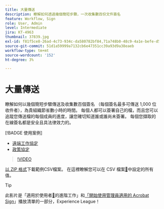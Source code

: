 ```yaml
---
title: 大量傳送
description: 瞭解如何透過幾個簡短步驟，一次收集數百份文件簽名
feature: Workflow, Sign
role: User, Admin
level: Intermediate
jira: KT-4963
thumbnail: 37839.jpg
exl-id: f81f5ce8-26ad-4c73-934c-da580782bf84,71a748b0-48c9-4a1e-befe-d5f311d6c05e
source-git-commit: 51d1a59999a7132cb6e47351cc39a93d9a38eaeb
workflow-type: tm+mt
source-wordcount: '152'
ht-degree: 3%

---
```


# 大量傳送

瞭解如何以幾個簡短步驟傳送及收集數百個簽名 （每個簽名最多可傳送 1,000 位收件者），為貴組織節省數小時的時間。 每個人都可以簽署自己的檔，而且您可以追蹤您傳送檔的每個成員的進度，讓您確切知道誰或誰尚未簽署。 每個您擷取的在線簽名都是安全且具法律效力的。

[!BADGE 使用案例]

* [遠端工作協定](https://experienceleague.adobe.com/docs/document-cloud-learn/sign-learning-hub/expand/recipes/gov/usecasegovtelework.html?lang=zh-Hant)
* [政策協定](https://experienceleague.adobe.com/docs/document-cloud-learn/sign-learning-hub/expand/recipes/com/usecasecompolicy.html?lang=zh-Hant)

>[!VIDEO](https://video.tv.adobe.com/v/33655?quality=12&learn=on&hidetitle=true)

[以 ZIP 格式](../assets/sendInBulkSample.zip)下載範例CSV檔案。 在這裡瞭解您可以在 CSV 檔案[&#128279;](https://helpx.adobe.com/tw/sign/adv-user/send-in-bulk/send-with-csv.html)中設定的所有值。

>[!TIP]
>
>此影片是「適用於使用者[&#128279;](https://experienceleague.adobe.com/zh-hant/playlists/acrobat-sign-perform-advanced-tasks-business-users)的進階工作」和[「開始使用管理員適用的 Acrobat Sign](https://experienceleague.adobe.com/zh-hant/playlists/acrobat-sign-get-started-administrators)」播放清單的一部分，Experience League！
